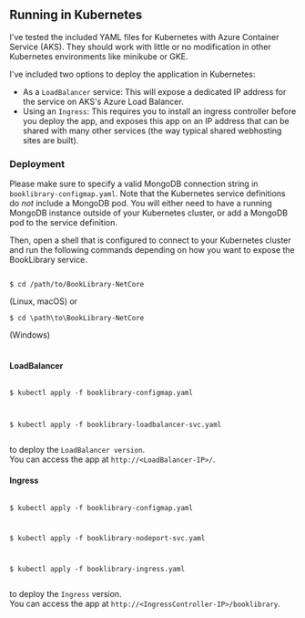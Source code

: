 ## Running in Kubernetes
I've tested the included YAML files for Kubernetes with Azure Container Service (AKS). They should work with little or no modification in other Kubernetes environments like minikube or GKE. 

I've included two options to deploy the application in Kubernetes:
- As a `LoadBalancer` service: This will expose a dedicated IP address for the service on AKS's Azure Load Balancer. 
- Using an `Ingress`: This requires you to install an ingress controller before you deploy the app, and exposes this app on an IP address that can be shared with many other services (the way typical shared webhosting sites are built). 

### Deployment
Please make sure to specify a valid MongoDB connection string in `booklibrary-configmap.yaml`. Note that the Kubernetes service definitions do _not_ include a MongoDB pod. You will either need to have a running MongoDB instance outside of your Kubernetes cluster, or add a MongoDB pod to the service definition. 

Then, open a shell that is configured to connect to your Kubernetes cluster and run the following commands depending on how you want to expose the BookLibrary service.

<code>
$ cd /path/to/BookLibrary-NetCore<br />
</code> (Linux, macOS)
or<br />
<code>
$ cd \path\to\BookLibrary-NetCore<br />
</code> (Windows)<br />
<br />

#### LoadBalancer
<code>
$ kubectl apply -f booklibrary-configmap.yaml<br/>

$ kubectl apply -f booklibrary-loadbalancer-svc.yaml<br/>
</code> 

to deploy the `LoadBalancer version`.<br />
You can access the app at `http://<LoadBalancer-IP>/`.

#### Ingress
<code>
$ kubectl apply -f booklibrary-configmap.yaml<br />

$ kubectl apply -f booklibrary-nodeport-svc.yaml<br /> 

$ kubectl apply -f booklibrary-ingress.yaml<br /> 
</code>

to deploy the `Ingress` version. <br>
You can access the app at `http://<IngressController-IP>/booklibrary`.